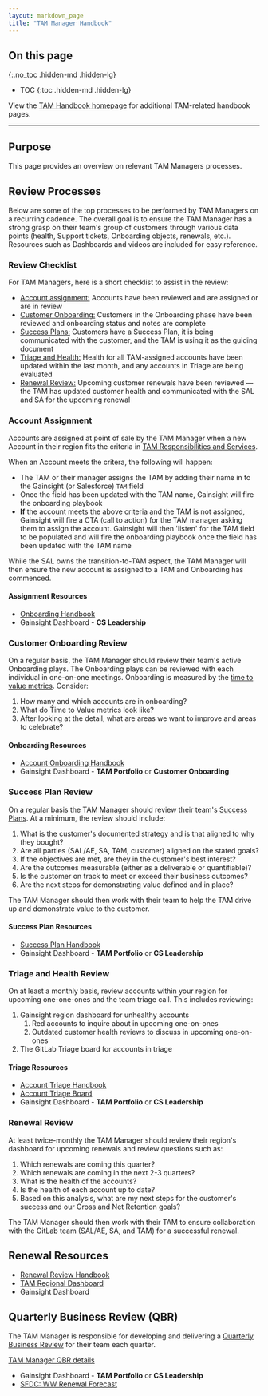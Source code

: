 ```yaml
---
layout: markdown_page
title: "TAM Manager Handbook"
---
```


## On this page
{:.no_toc .hidden-md .hidden-lg}

- TOC
{:toc .hidden-md .hidden-lg}

View the [TAM Handbook homepage](/handbook/customer-success/tam/) for additional TAM-related handbook pages.

---

## Purpose

This page provides an overview on relevant TAM Managers processes.

## Review Processes

Below are some of the top processes to be performed by TAM Managers on a recurring cadence. The overall goal is to ensure the TAM Manager has a strong grasp on their team's group of customers through various data points (health, Support tickets, Onboarding objects, renewals, etc.). Resources such as Dashboards and videos are included for easy reference.

### Review Checklist

For TAM Managers, here is a short checklist to assist in the review:

- [Account assignment:](#account-assignment) Accounts have been reviewed and are assigned or are in review
- [Customer Onboarding:](#customer-onboarding-review) Customers in the Onboarding phase have been reviewed and onboarding status and notes are complete
- [Success Plans:](#success-plan-review) Customers have a Success Plan, it is being communicated with the customer, and the TAM is using it as the guiding document
- [Triage and Health:](#triage-and-health-review) Health for all TAM-assigned accounts have been updated within the last month, and any accounts in Triage are being evaluated
- [Renewal Review:](#renewal-review) Upcoming customer renewals have been reviewed — the TAM has updated customer health and communicated with the SAL and SA for the upcoming renewal

### Account Assignment

Accounts are assigned at point of sale by the TAM Manager when a new Account in their region fits the criteria in [TAM Responsibilities and Services](/handbook/customer-success/tam/services/#tam-alignment).

When an Account meets the critera, the following will happen:

- The TAM or their manager assigns the TAM by adding their name in to the Gainsight (or Salesforce) `TAM` field
- Once the field has been updated with the TAM name, Gainsight will fire the onboarding playbook
- **If** the account meets the above criteria and the TAM is not assigned, Gainsight will fire a CTA (call to action) for the TAM manager asking them to assign the account.  Gainsight will then 'listen' for the TAM field to be populated and will fire the onboarding playbook once the field has been updated with the TAM name

While the SAL owns the transition-to-TAM aspect, the TAM Manager will then ensure the new account is assigned to a TAM and Onboarding has commenced.

#### Assignment Resources

- [Onboarding Handbook](/handbook/customer-success/tam/onboarding/)
- Gainsight Dashboard - **CS Leadership**

### Customer Onboarding Review

On a regular basis, the TAM Manager should review their team's active Onboarding plays. The Onboarding plays can be reviewed with each individual in one-on-one meetings. Onboarding is measured by the [time to value metrics](/handbook/customer-success/vision/#time-to-value-kpis). Consider:

1. How many and which accounts are in onboarding?
1. What do Time to Value metrics look like? 
1. After looking at the detail, what are areas we want to improve and areas to celebrate?

#### Onboarding Resources

- [Account Onboarding Handbook](/handbook/customer-success/tam/onboarding/)
- Gainsight Dashboard - **TAM Portfolio** or **Customer Onboarding**

### Success Plan Review

On a regular basis the TAM Manager should review their team's [Success Plans](/handbook/customer-success/tam/success-plans/). At a minimum, the review should include:

1. What is the customer's documented strategy and is that aligned to why they bought?
1. Are all parties (SAL/AE, SA, TAM, customer) aligned on the stated goals?
1. If the objectives are met, are they in the customer's best interest?
1. Are the outcomes measurable (either as a deliverable or quantifiable)?
1. Is the customer on track to meet or exceed their business outcomes?
1. Are the next steps for demonstrating value defined and in place?

The TAM Manager should then work with their team to help the TAM drive up and demonstrate value to the customer.

#### Success Plan Resources

- [Success Plan Handbook](/handbook/customer-success/tam/success-plans/)
- Gainsight Dashboard - **TAM Portfolio** or **CS Leadership**

### Triage and Health Review

On at least a monthly basis, review accounts within your region for upcoming one-one-ones and the team triage call. This includes reviewing:

1. Gainsight region dashboard for unhealthy accounts
   1. Red accounts to inquire about in upcoming one-on-ones
   1. Outdated customer health reviews to discuss in upcoming one-on-ones
1. The GitLab Triage board for accounts in triage

#### Triage Resources

- [Account Triage Handbook](/handbook/customer-success/tam/health-score-triage/)
- [Account Triage Board](https://gitlab.com/gitlab-com/customer-success/account-triage/-/boards/703769)
- Gainsight Dashboard - **TAM Portfolio** or **CS Leadership**

### Renewal Review

At least twice-monthly the TAM Manager should review their region's dashboard for upcoming renewals and review questions such as:

1. Which renewals are coming this quarter?
1. Which renewals are coming in the next 2-3 quarters?
1. What is the health of the accounts?
1. Is the health of each account up to date?
1. Based on this analysis, what are my next steps for the customer's success and our Gross and Net Retention goals?

The TAM Manager should then work with their TAM to ensure collaboration with the GitLab team (SAL/AE, SA, and TAM) for a successful renewal.

## Renewal Resources

- [Renewal Review Handbook](/handbook/customer-success/tam/renewals/)
- [TAM Regional Dashboard](https://gitlab.my.salesforce.com/01Z4M000000slMT)
- Gainsight Dashboard

## Quarterly Business Review (QBR)

The TAM Manager is responsible for developing and delivering a [Quarterly Business Review](/handbook/sales/qbrs/) for their team each quarter.

[TAM Manager QBR details](/handbook/customer-success/tam/tam-manager/qbr/)

- Gainsight Dashboard - **TAM Portfolio** or **CS Leadership**
- [SFDC: WW Renewal Forecast](https://gitlab.my.salesforce.com/00O4M000004aARC)
